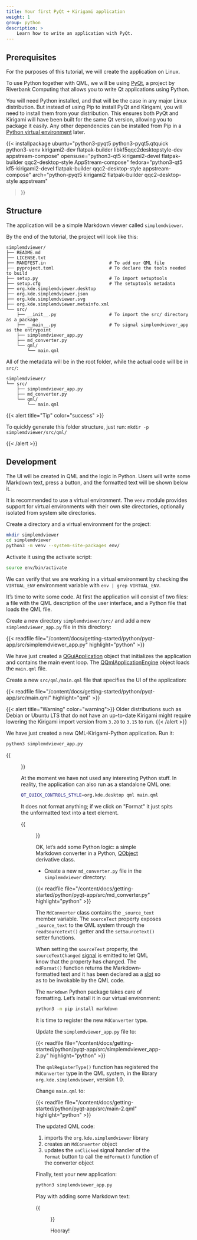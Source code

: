 ```yaml
---
title: Your first PyQt + Kirigami application
weight: 1
group: python
description: >
    Learn how to write an application with PyQt.
---
```


## Prerequisites

For the purposes of this tutorial, we will create the application on Linux.

To use Python together with QML, we will be using
[PyQt](https://riverbankcomputing.com/software/pyqt/intro), a project by
Riverbank Computing that allows you to write Qt applications using Python.

You will need Python installed, and that will be the case in any major Linux
distribution. But instead of using Pip to install PyQt and Kirigami, you will
need to install them from your distribution. This ensures both PyQt and
Kirigami will have been built for the same Qt version, allowing you to package
it easily. Any other dependencies can be installed from Pip in a
[Python virtual environment](https://docs.python.org/3/library/venv.html) later.

{{< installpackage
    ubuntu="python3-pyqt5 python3-pyqt5.qtquick python3-venv kirigami2-dev flatpak-builder libkf5qqc2desktopstyle-dev appstream-compose"
    opensuse="python3-qt5 kirigami2-devel flatpak-builder qqc2-desktop-style AppStream-compose"
    fedora="python3-qt5 kf5-kirigami2-devel flatpak-builder qqc2-desktop-style appstream-compose"
    arch="python-pyqt5 kirigami2 flatpak-builder qqc2-desktop-style appstream"
>}}

## Structure

The application will be a simple Markdown viewer called `simplemdviewer`.

By the end of the tutorial, the project will look like this:

```
simplemdviewer/
├── README.md
├── LICENSE.txt
├── MANIFEST.in                        # To add our QML file
├── pyproject.toml                     # To declare the tools needed to build
├── setup.py                           # To import setuptools
├── setup.cfg                          # The setuptools metadata
├── org.kde.simplemdviewer.desktop
├── org.kde.simplemdviewer.json
├── org.kde.simplemdviewer.svg
├── org.kde.simplemdviewer.metainfo.xml
└── src/
    ├── __init__.py                    # To import the src/ directory as a package
    ├── __main__.py                    # To signal simplemdviewer_app as the entrypoint
    ├── simplemdviewer_app.py
    ├── md_converter.py
    └── qml/
        └── main.qml
```

All of the metadata will be in the root folder, while the actual code will be
in `src/`:

```
simplemdviewer/
└── src/
    ├── simplemdviewer_app.py
    ├── md_converter.py
    └── qml/
        └── main.qml
```

{{< alert title="Tip" color="success" >}}

To quickly generate this folder structure, just run: `mkdir -p simplemdviewer/src/qml/`

{{< /alert >}}

## Development

The UI will be created in QML and the logic in Python. Users will write some
Markdown text, press a button, and the formatted text will be shown below it.

It is recommended to use a virtual environment. The `venv` module provides
support for virtual environments with their own site directories,
optionally isolated from system site directories.

Create a directory and a virtual environment for the project:

```bash
mkdir simplemdviewer
cd simplemdviewer
python3 -m venv --system-site-packages env/
``` 

Activate it using the activate script:

```bash
source env/bin/activate
```

We can verify that we are working in a virtual environment by checking
the `VIRTUAL_ENV` environment variable with `env | grep VIRTUAL_ENV`.

It’s time to write some code. At first the application will consist of two files:
a file with the QML description of the user interface, and a Python file that
loads the QML file.

Create a new directory `simplemdviewer/src/` and add a new
`simplemdviewer_app.py` file in this directory:

{{< readfile file="/content/docs/getting-started/python/pyqt-app/src/simplemdviewer_app.py" highlight="python" >}}

We have just created a
[QGuiApplication](https://www.riverbankcomputing.com/static/Docs/PyQt6/api/qtgui/qguiapplication.html)
object that initializes the application and contains the main event loop. The
[QQmlApplicationEngine](https://www.riverbankcomputing.com/static/Docs/PyQt6/api/qtqml/qqmlapplicationengine.html)
object loads the `main.qml` file.

Create a new `src/qml/main.qml` file that specifies the UI of the application:

{{< readfile file="/content/docs/getting-started/python/pyqt-app/src/main.qml" highlight="qml" >}}

{{< alert title="Warning" color="warning">}}
Older distributions such as Debian or Ubuntu LTS that do not have an up-to-date Kirigami might require lowering the Kirigami import version from `3.20` to `3.15` to run. 
{{< /alert >}}

We have just created a new QML-Kirigami-Python application. Run it:

```bash
python3 simplemdviewer_app.py
```

{{<figure src="simplemdviewer1.webp" class="text-center">}}

At the moment we have not used any interesting Python stuff. In reality,
the application can also run as a standalone QML one:

```bash
QT_QUICK_CONTROLS_STYLE=org.kde.desktop qml main.qml
```

It does not format anything; if we click on "Format" it just spits the
unformatted text into a text element.

{{<figure src="simplemdviewer2.webp" class="text-center">}}

OK, let’s add some Python logic: a simple Markdown converter in a
Python, [QObject](https://doc.qt.io/qtforpython-5/PySide2/QtCore/QObject.html#qobject) 
derivative class.

- Create a new `md_converter.py` file in the `simplemdviewer` directory:

{{< readfile file="/content/docs/getting-started/python/pyqt-app/src/md_converter.py" highlight="python" >}}

The `MdConverter` class contains the `_source_text` member
variable. The `sourceText` property exposes `_source_text`
to the QML system through the `readSourceText()` getter and the
`setSourceText()` setter functions.

When setting the `sourceText` property, the `sourceTextChanged`
[signal](https://www.riverbankcomputing.com/static/Docs/PyQt6/signals_slots.html#PyQt6.QtCore.pyqtSignal)
is emitted to let QML know that the property has changed. The `mdFormat()`
function returns the Markdown-formatted text and it has been declared as a
[slot](https://www.riverbankcomputing.com/static/Docs/PyQt6/signals_slots.html#the-pyqtslot-decorator)
so as to be invokable by the QML code.

The `markdown` Python package takes care of formatting. Let’s install
it in our virtual environment:

```bash
python3 -m pip install markdown
```

It is time to register the new `MdConverter` type.

Update the `simplemdviewer_app.py` file to:

{{< readfile file="/content/docs/getting-started/python/pyqt-app/src/simplemdviewer_app-2.py" highlight="python" >}}

The `qmlRegisterType()` function has registered the `MdConverter` type in the
QML system, in the library `org.kde.simplemdviewer`, version 1.0.

Change `main.qml` to:

{{< readfile file="/content/docs/getting-started/python/pyqt-app/src/main-2.qml" highlight="python" >}}

The updated QML code:

1. imports the `org.kde.simplemdviewer` library
2. creates an `MdConverter` object
3. updates the `onClicked` signal handler of the `Format` button to
call the `mdFormat()` function of the converter object

Finally, test your new application:

```bash
python3 simplemdviewer_app.py
```

Play with adding some Markdown text:

{{<figure src="simplemdviewer3.webp" class="text-center">}}

Hooray!
